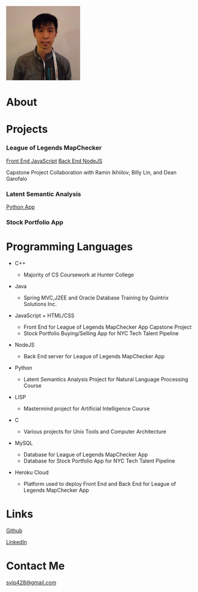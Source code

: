 <img src="/images/pfp.png" width="200" height="200">

# About

# Projects

### League of Legends MapChecker

[Front End JavaScript](https://github.com/doubleyip/LeagueMapChecker)
[Back End NodeJS](https://github.com/doubleyip/apicallforlolmc)

Capstone Project Collaboration with Ramin Ikhiilov, Billy Lin, and Dean Garofalo

### Latent Semantic Analysis

[Python App](https://github.com/doubleyip/TensorflowProject)

### Stock Portfolio App

# Programming Languages

* C++
	* Majority of CS Coursework at Hunter College

* Java
	* Spring MVC,J2EE and Oracle Database Training by Quintrix Solutions Inc.

* JavaScript + HTML/CSS
	* Front End for League of Legends MapChecker App Capstone Project
	* Stock Portfolio Buying/Selling App for NYC Tech Talent Pipeline

* NodeJS
	* Back End server for League of Legends MapChecker App

* Python
	* Latent Semantics Analysis Project for Natural Language Processing Course

* LISP
	* Mastermind project for Artificial Intelligence Course

* C
	* Various projects for Unix Tools and Computer Architecture

* MySQL
	* Database for League of Legends MapChecker App
	* Database for Stock Portfolio App for NYC Tech Talent Pipeline

* Heroku Cloud
	* Platform used to deploy Front End and Back End for League of Legends MapChecker App

# Links

[Github](https://github.com/doubleyip)

[LinkedIn](https://www.linkedin.com/in/simon-yip-926789142/)

# Contact Me

syip428@gmail.com